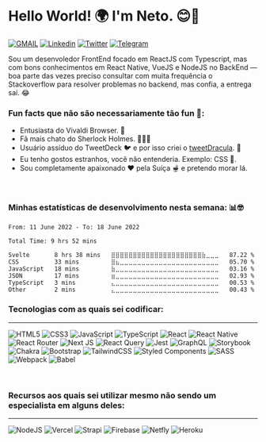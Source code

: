 # Hello World! 🌍 I'm Neto. 😊👋

<a href="mailto:ssneto88@gmail.com?subject=Vim%20pelo%20Github!" target="_blank">![GMAIL](https://img.shields.io/badge/Gmail-D14836?style=for-the-badge&logo=gmail&logoColor=white)</a>
<a href="https://www.linkedin.com/in/ssneto/" target="_blank">![Linkedin](https://img.shields.io/badge/linkedin-%230077B5.svg?style=for-the-badge&logo=linkedin&logoColor=white)</a>
<a href="http://twitter.com/oinconquistado" target="_blank">![Twitter](https://img.shields.io/badge/Twitter-%231DA1F2.svg?style=for-the-badge&logo=Twitter&logoColor=white)</a>
<a href="https://telegram.me/oinconquistado" target="_blank">![Telegram](https://img.shields.io/badge/Telegram-2CA5E0?style=for-the-badge&logo=telegram&logoColor=white)</a>

Sou um desenvoledor FrontEnd focado em ReactJS com Typescript, mas com bons conhecimentos em React Native, VueJS e NodeJS no BackEnd — boa parte das vezes preciso consultar com muita frequência o Stackoverflow para resolver problemas no backend, mas confia, a entrega saí. 😂
&nbsp;

### Fun facts que não são necessariamente tão fun 🤪:

- Entusiasta do Vivaldi Browser. 🧭
- Fã mais chato do Sherlock Holmes. 🕵🏼‍♀️
- Usuário assíduo do TweetDeck 🐦 e por isso criei o <a href="https://github.com/oinconquistado/tweetDracula" target="_blank"> tweetDracula</a>. 🦇
- Eu tenho gostos estranhos, você não entenderia. Exemplo: CSS 🎨.
- Sou completamente apaixonado ❤️ pela Suíça 🫕 e pretendo morar lá.

&nbsp;

### Minhas estatísticas de desenvolvimento nesta semana: 📊🤓

<!--START_SECTION:waka-->

```text
From: 11 June 2022 - To: 18 June 2022

Total Time: 9 hrs 52 mins

Svelte       8 hrs 38 mins   ⣿⣿⣿⣿⣿⣿⣿⣿⣿⣿⣿⣿⣿⣿⣿⣿⣿⣿⣿⣿⣿⣷⣀⣀⣀   87.22 %
CSS          33 mins         ⣿⣦⣀⣀⣀⣀⣀⣀⣀⣀⣀⣀⣀⣀⣀⣀⣀⣀⣀⣀⣀⣀⣀⣀⣀   05.70 %
JavaScript   18 mins         ⣷⣀⣀⣀⣀⣀⣀⣀⣀⣀⣀⣀⣀⣀⣀⣀⣀⣀⣀⣀⣀⣀⣀⣀⣀   03.16 %
JSON         17 mins         ⣶⣀⣀⣀⣀⣀⣀⣀⣀⣀⣀⣀⣀⣀⣀⣀⣀⣀⣀⣀⣀⣀⣀⣀⣀   02.93 %
TypeScript   3 mins          ⣄⣀⣀⣀⣀⣀⣀⣀⣀⣀⣀⣀⣀⣀⣀⣀⣀⣀⣀⣀⣀⣀⣀⣀⣀   00.53 %
Other        2 mins          ⣄⣀⣀⣀⣀⣀⣀⣀⣀⣀⣀⣀⣀⣀⣀⣀⣀⣀⣀⣀⣀⣀⣀⣀⣀   00.43 %
```

<!--END_SECTION:waka-->

### **Tecnologias com as quais sei codificar:**

---

![HTML5](https://img.shields.io/badge/html5-%23E34F26.svg?style=for-the-badge&logo=html5&logoColor=white)
![CSS3](https://img.shields.io/badge/css3-%231572B6.svg?style=for-the-badge&logo=css3&logoColor=white)
![JavaScript](https://img.shields.io/badge/javascript-%23323330.svg?style=for-the-badge&logo=javascript&logoColor=%23F7DF1E)
![TypeScript](https://img.shields.io/badge/typescript-%23007ACC.svg?style=for-the-badge&logo=typescript&logoColor=white)
![React](https://img.shields.io/badge/react-%2320232a.svg?style=for-the-badge&logo=react&logoColor=%2361DAFB)
![React Native](https://img.shields.io/badge/react_native-%2320232a.svg?style=for-the-badge&logo=react&logoColor=%2361DAFB)
![React Router](https://img.shields.io/badge/React_Router-CA4245?style=for-the-badge&logo=react-router&logoColor=white)
![Next JS](https://img.shields.io/badge/Next-black?style=for-the-badge&logo=next.js&logoColor=white)
![React Query](https://img.shields.io/badge/-React%20Query-FF4154?style=for-the-badge&logo=react%20query&logoColor=white)
![Jest](https://img.shields.io/badge/-jest-%23C21325?style=for-the-badge&logo=jest&logoColor=white)
![GraphQL](https://img.shields.io/badge/-GraphQL-E10098?style=for-the-badge&logo=graphql&logoColor=white)
![Storybook](https://img.shields.io/badge/-Storybook-FF4785?style=for-the-badge&logo=storybook&logoColor=white)
![Chakra](https://img.shields.io/badge/chakra-4ac9be.svg?style=for-the-badge&logo=chakraui&logoColor=white)
![Bootstrap](https://img.shields.io/badge/bootstrap-%23563D7C.svg?style=for-the-badge&logo=bootstrap&logoColor=white)
![TailwindCSS](https://img.shields.io/badge/tailwindcss-51b7b5.svg?style=for-the-badge&logo=tailwind-css&logoColor=white)
![Styled Components](https://img.shields.io/badge/styled--components-dd6f93?style=for-the-badge&logo=styled-components&logoColor=white)
![SASS](https://img.shields.io/badge/SASS-hotpink.svg?style=for-the-badge&logo=SASS&logoColor=white)
![Webpack](https://img.shields.io/badge/webpack-%238DD6F9.svg?style=for-the-badge&logo=webpack&logoColor=black)
![Babel](https://img.shields.io/badge/Babel-F9DC3e?style=for-the-badge&logo=babel&logoColor=black)

&nbsp;

### **Recursos aos quais sei utilizar mesmo não sendo um especialista em alguns deles:**

---

![NodeJS](https://img.shields.io/badge/node.js-6DA55F?style=for-the-badge&logo=node.js&logoColor=white)
![Vercel](https://img.shields.io/badge/vercel-%23000000.svg?style=for-the-badge&logo=vercel&logoColor=white)
![Strapi](https://img.shields.io/badge/strapi-%232E7EEA.svg?style=for-the-badge&logo=strapi&logoColor=white)
![Firebase](https://img.shields.io/badge/Firebase-f2c803?style=for-the-badge&logo=Firebase&logoColor=black)
![Netfly](https://img.shields.io/badge/Netlify-00C7B7?style=for-the-badge&logo=netlify&logoColor=white)
![Heroku](https://img.shields.io/badge/heroku-%23430098.svg?style=for-the-badge&logo=heroku&logoColor=white)
